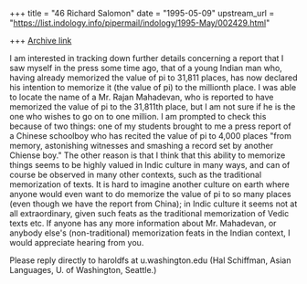 +++
title = "46 Richard Salomon"
date = "1995-05-09"
upstream_url = "https://list.indology.info/pipermail/indology/1995-May/002429.html"

+++
[Archive link](https://list.indology.info/pipermail/indology/1995-May/002429.html)



I am interested in tracking down further details concerning a report that
I saw myself in the press some time ago, that of a young Indian man who,
having already memorized the value of pi to 31,811 places, has now
declared his intention to memorize it (the value of pi) to the millionth
place. I was able to locate the name of a Mr.  Rajan Mahadevan, who is
reported to have memorized the value of pi to the 31,811th place, but I am
not sure if he is the one who wishes to go on to one million.  I am
prompted to check this because of two things:  one of my students brought
to me a press report of a Chinese schoolboy who has recited the value of
pi to 4,000 places "from memory, astonishing witnesses and smashing a
record set by another Chiense boy."  The other reason is that I think that
this ability to memorize things seems to be highly valued in Indic culture
in many ways, and can of course be observed in many other contexts, such
as the traditional memorization of texts.  It is hard to imagine another
culture on earth where anyone would even want to do memorize the value of
pi to so many places (even though we have the report from China); in Indic
culture it seems not at all extraordinary, given such feats as the
traditional memorization of Vedic texts etc.  If anyone has any more
information about Mr.  Mahadevan, or anybody else's (non-traditional)
memorization feats in the Indian context, I would appreciate hearing from
you. 

Please reply directly to haroldfs at u.washington.edu (Hal Schiffman, Asian 
Languages, U. of Washington, Seattle.)






